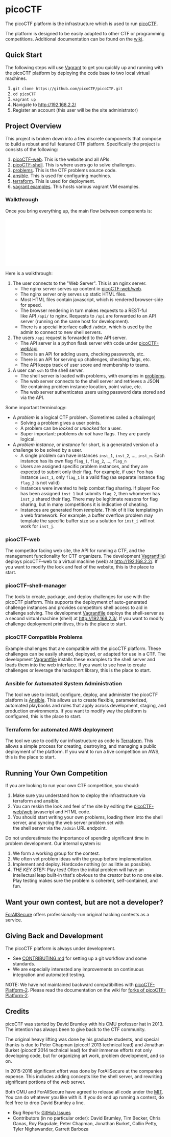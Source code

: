 # picoCTF

The picoCTF platform is the infrastructure which is used to run
[picoCTF](https://picoctf.com/).

The platform is designed to be easily adapted to other CTF or
programming competitions. Additional documentation can be found on the
[wiki](https://github.com/picoCTF/picoCTF/wiki).

## Quick Start

The following steps will use [Vagrant](https://www.vagrantup.com/) to
get you quickly up and running with the picoCTF platform by deploying
the code base to two local virtual machines.

1. `git clone https://github.com/picoCTF/picoCTF.git`
2. `cd picoCTF`
3. `vagrant up`
4. Navigate to http://192.168.2.2/
5. Register an account (this user will be the site administrator)


## Project Overview

This project is broken down into a few discrete components that
compose to build a robust and full featured CTF platform. Specifically
the project is consists of the following:

1. [picoCTF-web](./picoCTF-web). This is the website and all APIs.
2. [picoCTF-shell](./picoCTF-shell). This is where users go to solve
   challenges.
3. [problems](./problems). This is the CTF problems source code.
4. [ansible](./ansible). This is used for configuring machines.
5. [terraform](./terraform). This is used for deployment.
5. [vagrant examples](./vagrant). This hosts various vagrant VM examples.

### Walkthrough
Once you bring everything up, the main flow between components is:

![Architecture](file:///architecture.pdf)

Here is a walkthrough:
1. The user connects to the "Web Server". This is an nginx server.
    - The nginx server serves up content in [picoCTF-web/web](picoCTF-web/web).
    - The nginx server only serves up static HTML files.  
    - Most HTML files contain javascript, which is rendered
      browser-side for speed.
    - The browser rendering in turn makes requests to a REST-ful  
      like API `/api/` to nginx. Requests to `/api` are forwarded
      to an API server (running on the same host for development).
    - There is a special interface called `/admin`, which is used
      by the admin to connect to new shell servers.
2. The users `/api` request is forwarded to the API server.
    - The API server is a python flask server with code under
      [picoCTF-web/api](picoCTF-web/api)
    - There is an API for adding users, checking passwords, etc.
    - There is an API for serving up challenges, checking flags, etc.
    - The API keeps track of user score and membership to teams.
3. A user can `ssh` to the shell server.
    - The shell server is loaded with problems, with examples in
      [problems](problems/).
    - The web server connects to the shell server and retrieves
      a JSON file containing problem instance location, point value,
      etc.
    - The web server authenticates users using password data stored
      and via the API.

Some important terminology:
+ A _problem_ is a logical CTF problem. (Sometimes called a _challenge_)
   + Solving a problem gives a user points.
   + A problem can be _locked_ or _unlocked_ for a user.
   + Super important: problems *do not* have flags. They are purely logical.
+ A _problem instance_, or _instance_ for short, is a generated version of
  a challenge to be solved by a user.  
   + A single problem can have instances `inst_1`, `inst_2`, ..., `inst_n`.
     Each instance has its own flag `flag_1`, `flag_2`, ..., `flag_n`
   + Users are assigned specific problem instances, and they are expected
     to submit only their flag.  For example, if user Foo has instance `inst_1`,
     only `flag_1` is a valid flag (aa separate instance flag `flag_2` is not
     valid)
   + Instances were invented to help combat flag sharing. If player Foo has
     been assigned `inst_1` but submits `flag_2`, then whomever has `inst_2`
     shared their flag. There may be legitimate reasons for flag sharing, but
     in many competitions it is indicative of cheating.
   + Instances are generated from _template_.  Think of it like templating in
     a web framework.  For example, a buffer overflow problem may template the
     specific buffer size so a solution for `inst_i` will not work for `inst_j`.


### picoCTF-web

The competitor facing web site, the API for running a CTF, and the
management functionality for CTF organizers.  The development
[Vagrantfile](./Vagrantfile)) deploys picoCTF-web to a virtual machine
(web) at http://192.168.2.2/. If you want to modify the look and feel
of the website, this is the place to start.

### picoCTF-shell-manager

The tools to create, package, and deploy challenges for use with the
picoCTF platform. This supports the deployment of auto-generated
challenge instances and provides competitors shell access to aid in
challenge solving. The development [Vagrantfile](./Vagrantfile)
deploys the shell-server as a second virtual machine (shell) at
http://192.168.2.3/. If you want to modify challenge deployment
primitives, this is the place to start.

### picoCTF Compatible Problems

Example challenges that are compatible with the picoCTF platform.
These challenges can be easily shared, deployed, or adapted for use in
a CTF.  The development [Vagrantfile](./Vagrantfile) installs these
examples to the shell server and loads them into the web interface.
If you want to see how to create challenges or leverage the hacksport
library, this is the place to start.

### Ansible for Automated System Administration

The tool we use to install, configure, deploy, and administer the
picoCTF platform is [Ansible](https://www.ansible.com/).  This allows
us to create flexible, parameterized, automated playbooks and roles
that apply across development, staging, and production environments.
If you want to modify way the platform is configured, this is the
place to start.

### Terraform for automated AWS deployment

The tool we use to codify our infrastructure as code is
[Terraform](https://www.terraform.io/). This allows a simple process
for creating, destroying, and managing a public deployment of the
platform.  If you want to run a live competition on AWS, this is the
place to start.

## Running Your Own Competition
If you are looking to run your own CTF competition, you should:
  1. Make sure you understand how to deploy the infrastructure via
    terraform and ansible.
  2. You can reskin the look and feel of the site by editing
    the [picoCTF-web/web](picoCTF-web/web) javascript and HTML code.
  3. You should start writing your own problems, loading them into
    the shell server, and syncing the web server problem set with  
    the shell server via the `/admin` URL endpoint.

Do not underestimate the importance of spending significant time
in problem development. Our internal system is:
  1. We form a working group for the contest.
  2. We often vet problem ideas with the group before implementation.
  3. Implement and deploy. Hardcode nothing (or as little as possible).
  4. *THE KEY STEP:* Play test!  Often the initial problem will have
     an intellectual leap built-in that's obvious to the creator but to no one else. Play testing makes sure the problem is coherent,
     self-contained, and fun.


## Want your own contest, but are not a developer?

[ForAllSecure](https://forallsecure.com) offers professionally-run
original hacking contests as a service.

## Giving Back and Development

The picoCTF platform is always under development.
 - See [CONTRIBUTING.md](CONTRIBUTING.md) for setting up a git
   workflow and some standards.  
 - We are especially interested any improvements on continuous
  integration and  automated testing.


NOTE: We have not maintained backward compatibilties with  [picoCTF-Platform-2](https://github.com/picoCTF/picoCTF-platform-2).
Please read the documentation on the wiki for [forks of picoCTF-Platform-2](https://github.com/picoCTF/picoCTF/wiki/Repository-linage#forks-of-picoctf-platform-2).

## Credits
picoCTF was started by David Brumley with his CMU professor hat in 2013. The intention has always been to give back to the CTF
community.

The original heavy lifting  was done by his graduate
students, and special thanks is due to Peter Chapman
(picoctf 2013 technical lead)  and Jonathan Burket (picoctf 2014
technical lead) for their immense efforts not only developing code,
but for organizing art work, problem development, and so on.

In 2015-2016 significant effort was done by ForAllSecure at the
companies expense. This includes adding concepts like the shell server,
and rewriting significant portions of the web server.

Both CMU and ForAllSecure have agreed to release all code under the
[MIT](./LICENSE).  You can do whatever you like with it.  If you do
end up running a contest, do feel free to drop David Brumley a line.


  - Bug Reports: [GitHub Issues](https://github.com/picoCTF/picoCTF/issues)
  - Contributors (in no particular order): David Brumley, Tim Becker,
    Chris Ganas, Roy Ragsdale, Peter Chapman, Jonathan Burket, Collin
    Petty, Tyler Nighswander, Garrett Barboza
